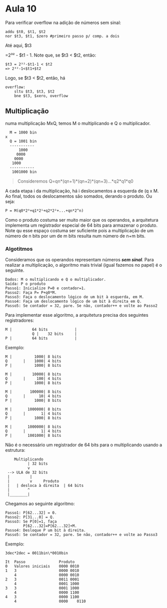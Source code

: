 # Aula 10

Para verificar overflow na adição de números sem sinal:

    addu $t0, $t1, $t2
    nor $t3, $t1, $zero #primeiro passo p/ comp. a dois

Até aqui, $t3

=2³² - $t1 - 1. Note que, se $t3 < $t2, então:

    $t3 = 2³²-$t1-1 < $t2
    => 2³²-1<$t1+$t2

Logo, se $t3 < $t2, então, há

    overflow:
        sltu $t3, $t3, $t2
        bne $t3, $xero, overflow

## Multiplicação

numa multiplicação MxQ, temos M o multiplicando e Q o multiplicador.
 
      M = 1000 bin
    x
      Q = 1001 bin
      -----------
          1000  
         0000
        0000
       1000
      -----------
       1001000 bin

> Consideremos Q=qn*(qn+1)\*(qn+2)\*(qn+3)...\*q2\*q1*q0

A cada etapa i da multiplicação, há i deslocamentos a esquerda de (q x M. Ao final, todos os deslocamentos são somados, derando o produto. Ou seja:

    P = M(q0*2⁰+q1*2¹+q2*2²+...+qn*2^n)

Como  o produto costuma ser muito maior que os operandos, a arquitetura implementa um registrador especial de 64 bits para armazenar o produto. Note qu esse espaço costuma ser suficiente pois a multiplicação de um número de n bits por um de m bits resulta num número de n+m bits.


### Algotitmos

Consideramos que os operandos representam números ***sem sinal***. Para realizar a multiplicação, o algoritmo mais trivial (igual fazemos no papel) é o seguinte.

    Dados: M o multiplicando e Q o multiplicador.
    Saída: P o produto
    Passo1: Inicialize P=0 e contador=1.
    Passo2: Faça P= P+q0*M.
    Passo3: Faça o deslocamento lógico de um bit à esquerda, em M.
    Passo4: Faça um deslocamento lógico de um bit à direita em Q.
    Passo5: Se contador = 32, pare. Se não, contador++ e volte ao Passo2

Para implementar esse algoritmo, a arquitetura precisa dos seguintes registradores:

    M |         64 bits            |
                Q |    32 bits     |
    P |         64 bits            |

Exemplo:

    M |          1000| 8 bits
    Q       |    1000| 4 bits
    P |          1000| 8 bits

    M |         10000| 8 bits
    Q       |     100| 4 bits
    P |          1000| 8 bits

    M |        100000| 8 bits
    Q       |      10| 4 bits
    P |          1000| 8 bits

    M |       1000000| 8 bits
    Q       |       1| 4 bits
    P |          1000| 8 bits

    M |       1000000| 8 bits
    Q       |       1| 4 bits
    P |       1001000| 8 bits

Não é o necessário um registrador de 64 bits para o multiplicando usando a estrutura:

        Multiplicando
              | 32 bits
              v
     --> ULA de 32 bits
     |         |
     |         v     Produto
     |   | desloca à direita  | 64 bits
     |        ^
     |________|

Chegamos ao seguinte algoritmo:

    Passo1: P[62...32] = 0.
    Passo2: P[31...0] = Q.
    Passo3: Se P[0]=1, faça
            P[62...32]=P[62...32]+M.
    Passo4: Desloque P um bit à direita.
    Passo5: Se contador = 32, pare. Se não, contador++ e volte ao Passo3


Exemplo: 
    
    3dec*2dec = 0011bin\*0010bin

    It  Passo               Produto
    0   Valores iniciais    0000 0010
    1   3                   0000 0010
        4                   0000 0010
    2   3                   0011 0001
        4                   0001 1000
    3   3                   0001 1000
        4                   0000 1100
    4   3                   0000 1100
        4                   0000    0110